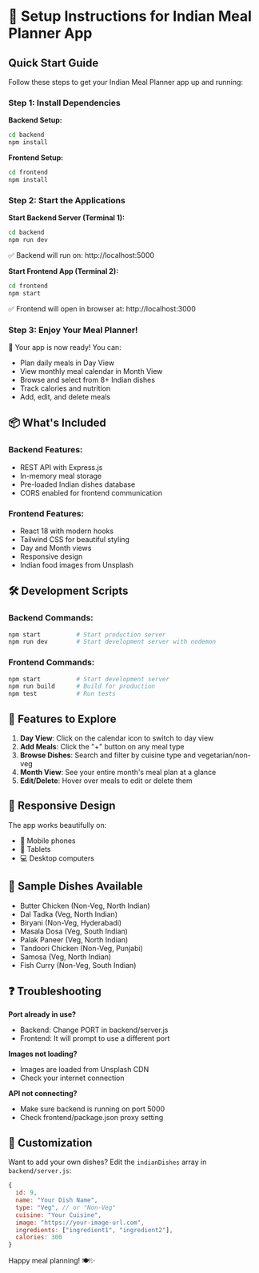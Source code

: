 # 🚀 Setup Instructions for Indian Meal Planner App

## Quick Start Guide

Follow these steps to get your Indian Meal Planner app up and running:

### Step 1: Install Dependencies

**Backend Setup:**
```bash
cd backend
npm install
```

**Frontend Setup:**
```bash
cd frontend
npm install
```

### Step 2: Start the Applications

**Start Backend Server (Terminal 1):**
```bash
cd backend
npm run dev
```
✅ Backend will run on: http://localhost:5000

**Start Frontend App (Terminal 2):**
```bash
cd frontend
npm start
```
✅ Frontend will open in browser at: http://localhost:3000

### Step 3: Enjoy Your Meal Planner!

🎉 Your app is now ready! You can:
- Plan daily meals in Day View
- View monthly meal calendar in Month View
- Browse and select from 8+ Indian dishes
- Track calories and nutrition
- Add, edit, and delete meals

## 📦 What's Included

### Backend Features:
- REST API with Express.js
- In-memory meal storage
- Pre-loaded Indian dishes database
- CORS enabled for frontend communication

### Frontend Features:
- React 18 with modern hooks
- Tailwind CSS for beautiful styling
- Day and Month views
- Responsive design
- Indian food images from Unsplash

## 🛠️ Development Scripts

### Backend Commands:
```bash
npm start          # Start production server
npm run dev        # Start development server with nodemon
```

### Frontend Commands:
```bash
npm start          # Start development server
npm run build      # Build for production
npm test           # Run tests
```

## 🌟 Features to Explore

1. **Day View**: Click on the calendar icon to switch to day view
2. **Add Meals**: Click the "+" button on any meal type
3. **Browse Dishes**: Search and filter by cuisine type and vegetarian/non-veg
4. **Month View**: See your entire month's meal plan at a glance
5. **Edit/Delete**: Hover over meals to edit or delete them

## 📱 Responsive Design

The app works beautifully on:
- 📱 Mobile phones
- 📱 Tablets
- 💻 Desktop computers

## 🍛 Sample Dishes Available

- Butter Chicken (Non-Veg, North Indian)
- Dal Tadka (Veg, North Indian)
- Biryani (Non-Veg, Hyderabadi)
- Masala Dosa (Veg, South Indian)
- Palak Paneer (Veg, North Indian)
- Tandoori Chicken (Non-Veg, Punjabi)
- Samosa (Veg, North Indian)
- Fish Curry (Non-Veg, South Indian)

## ❓ Troubleshooting

**Port already in use?**
- Backend: Change PORT in backend/server.js
- Frontend: It will prompt to use a different port

**Images not loading?**
- Images are loaded from Unsplash CDN
- Check your internet connection

**API not connecting?**
- Make sure backend is running on port 5000
- Check frontend/package.json proxy setting

## 🎨 Customization

Want to add your own dishes? Edit the `indianDishes` array in `backend/server.js`:

```javascript
{
  id: 9,
  name: "Your Dish Name",
  type: "Veg", // or "Non-Veg"
  cuisine: "Your Cuisine",
  image: "https://your-image-url.com",
  ingredients: ["ingredient1", "ingredient2"],
  calories: 300
}
```

Happy meal planning! 🍽️✨
